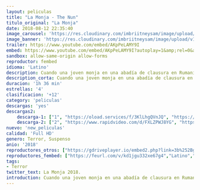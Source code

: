 ```yaml
---
layout: peliculas
title: "La Monja - The Nun"
titulo_original: "La Monja"
date: 2018-08-12 22:35:40
image_carousel: 'https://res.cloudinary.com/imbriitneysam/image/upload/v1537139274/mona1-min.jpg'
image_banner: 'https://res.cloudinary.com/imbriitneysam/image/upload/v1537139249/monaj3-min.jpg'
trailer: https://www.youtube.com/embed/AKpPeLAMY9I
embed: https://www.youtube.com/embed/AKpPeLAMY9I?autoplay=1&amp;rel=0&amp;hd=1&border=0&wmode=opaque&enablejsapi=1&modestbranding=1&controls=1&showinfo=0
sandbox: allow-same-origin allow-forms
reproductor: fembed
idioma: 'Latino'
description: Cuando una joven monja en una abadía de clausura en Rumanía se suicida, un sacerdote con un pasado poseído y una novicia a punto de tomar sus votos son enviados por el Vaticano para investigar.
description_corta: Cuando una joven monja en una abadía de clausura en Rumanía se suicida, un sacerdote con un pasado poseído y una novicia a punto de tomar sus votos son enviados por el Vaticano para investigar.
duracion: '1h 36 min'
estrellas: '4'
clasificacion: '+12'
category: 'peliculas'
descargas: 'yes'
descargas2:
    descarga-1: ["1", "https://oload.services/f/3KlLhgQVnJQ", "https://www.google.com/s2/favicons?domain=openload.co","OpenLoad","https://res.cloudinary.com/imbriitneysam/image/upload/v1541473684/mexico.png", "Latino", "Full HD"]
    descarga-2: ["2", "https://www.rapidvideo.com/d/FXLZPWJ8YG", "https://www.google.com/s2/favicons?domain=www.rapidvideo.com","RapidVideo","https://res.cloudinary.com/imbriitneysam/image/upload/v1541473684/mexico.png", "Latino", "Full HD"]
nuevo: 'new_peliculas'
calidad: 'Full HD'
genero: Terror, Suspenso
anio: '2018'
reproductores_otros: ["https://gdriveplayer.io/embed2.php?link=3b%252BgMogCkxcx4ArPDpoC9QPSZVKwLL85vII7Cb9F%252FkOLqSC6Qix7ZRgFnPe1qY1aT3PFK614LuewYKAHhNREDmnLxlAQyNpZMCbHZTRCydtLwjkatu%252B1CDdd4nRJzpZJUu6AOyNii8UNX6APiiAauNWL9KtR6cFVsOZ5W4bThuyfAKz%252FQSSlBg1SA%252FXBAVUUttzUlJ5s8woq0FuK6ROmBx","Latino"]
reproductores_fembed: ["https://feurl.com/v/kd1jgu332xe67g4","Latino","https://feurl.com/v/yxv3ekydq9l","Latino","https://feurl.com/v/05864ul8gm67z06","Latino","https://feurl.com/v/1w-l4tj6z3q52yj","Latino"]
tags:
- Terror
twitter_text: La Monja 2018.
introduction: Cuando una joven monja en una abadía de clausura en Rumanía se suicida, un sacerdote con un pasado poseído y una novicia a punto de tomar sus votos son enviados por el Vaticano para investigar.
---
```



 







